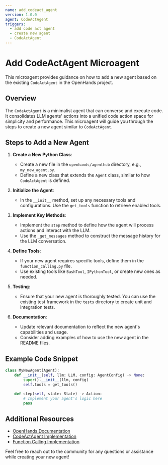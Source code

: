 ```yaml
---
name: add_codeact_agent
version: 1.0.0
agent: CodeActAgent
triggers:
  - add code act agent
  - create new agent
  - CodeActAgent
---
```


# Add CodeActAgent Microagent

This microagent provides guidance on how to add a new agent based on the existing `CodeActAgent` in the OpenHands project.

## Overview
The `CodeActAgent` is a minimalist agent that can converse and execute code. It consolidates LLM agents' actions into a unified code action space for simplicity and performance. This microagent will guide you through the steps to create a new agent similar to `CodeActAgent`.

## Steps to Add a New Agent
1. **Create a New Python Class**:  
   - Create a new file in the `openhands/agenthub` directory, e.g., `my_new_agent.py`.  
   - Define a new class that extends the `Agent` class, similar to how `CodeActAgent` is defined.

2. **Initialize the Agent**:  
   - In the `__init__` method, set up any necessary tools and configurations. Use the `get_tools` function to retrieve enabled tools.

3. **Implement Key Methods**:  
   - Implement the `step` method to define how the agent will process actions and interact with the LLM.  
   - Use the `_get_messages` method to construct the message history for the LLM conversation.

4. **Define Tools**:  
   - If your new agent requires specific tools, define them in the `function_calling.py` file.  
   - Use existing tools like `BashTool`, `IPythonTool`, or create new ones as needed.

5. **Testing**:  
   - Ensure that your new agent is thoroughly tested. You can use the existing test framework in the `tests` directory to create unit and integration tests.

6. **Documentation**:  
   - Update relevant documentation to reflect the new agent's capabilities and usage.  
   - Consider adding examples of how to use the new agent in the README files.

## Example Code Snippet
```python
class MyNewAgent(Agent):
    def __init__(self, llm: LLM, config: AgentConfig) -> None:
        super().__init__(llm, config)
        self.tools = get_tools()

    def step(self, state: State) -> Action:
        # Implement your agent's logic here
        pass
```

## Additional Resources
- [OpenHands Documentation](https://docs.all-hands.dev)
- [CodeActAgent Implementation](https://github.com/All-Hands-AI/OpenHands/blob/main/openhands/agenthub/codeact_agent/codeact_agent.py)
- [Function Calling Implementation](https://github.com/All-Hands-AI/OpenHands/blob/main/openhands/agenthub/codeact_agent/function_calling.py)

Feel free to reach out to the community for any questions or assistance while creating your new agent!